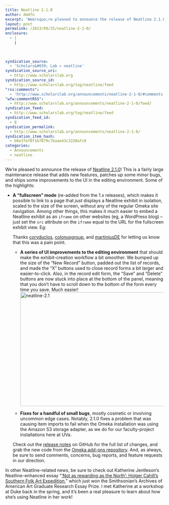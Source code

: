 ```yaml
---
title: Neatline 2.1.0
author: dm4fn
excerpt: 'We&rsquo;re pleased to announce the release of Neatline 2.1.0! This is a fairly large maintenance release that adds new features, patches up some minor bugs, and ships some improvements to the UI in the editing environment. Some of the highlights: A &ldquo;fullscreen&rdquo; mode (re-added from the 1.x releases), which makes it possible to link to&hellip;. <a href="http://www.scholarslab.org/announcements/neatline-2-1-0/">More.</a>'
layout: post
permalink: /2013/09/25/neatline-2-1-0/
enclosure:
  - |
    |
        
        
        
syndication_source:
  - 'Scholars&#039; Lab » neatline'
syndication_source_uri:
  - http://www.scholarslab.org
syndication_source_id:
  - http://www.scholarslab.org/tag/neatline/feed
"rss:comments":
  - 'http://www.scholarslab.org/announcements/neatline-2-1-0/#comments'
"wfw:commentRSS":
  - http://www.scholarslab.org/announcements/neatline-2-1-0/feed/
syndication_feed:
  - http://www.scholarslab.org/tag/neatline/feed
syndication_feed_id:
  - 8
syndication_permalink:
  - http://www.scholarslab.org/announcements/neatline-2-1-0/
syndication_item_hash:
  - b8e37ef0f1b7879c7baae43c3220afc8
categories:
  - Announcements
  - neatline
---
```

<span class="Z3988" title="ctx_ver=Z39.88-2004&rft_val_fmt=info%3Aofi%2Ffmt%3Akev%3Amtx%3Adc&rfr_id=info%3Asid%2Focoins.info%3Agenerator&rft.type=&rft.format=text&rft.title=Neatline+2.1.0&rft.source=Scholars%26%23039%3B+Lab&rft.date=2013-09-25&rft.identifier=http%3A%2F%2Fwww.scholarslab.org%2Fannouncements%2Fneatline-2-1-0%2F&rft.language=English&rft.subject=Announcements&rft.aulast=McClure&rft.aufirst=David"></span> 
We&#8217;re pleased to announce the release of [Neatline 2.1.0][1]! This is a fairly large maintenance release that adds new features, patches up some minor bugs, and ships some improvements to the UI in the editing environment. Some of the highlights:

*   **A &#8220;fullscreen&#8221; mode** (re-added from the 1.x releases), which makes it possible to link to a page that *just* displays a Neatline exhibit in isolation, scaled to the size of the screen, without any of the regular Omeka site navigation. Among other things, this makes it much easier to embed a Neatline exhibit as an `iframe` on other websites (eg, a WordPress blog) &#8211; just set the `src` attribute on the `iframe` equal to the URL for the fullscreen exhibit view. Eg: 
    
    
    Thanks [coryduclos][2], [colonusgroup][3], and [martiniusDE][4] for letting us know that this was a pain point.</li> 
    *   **A series of UI improvements to the editing environment** that should make the exhibit-creation workflow a bit smoother. We bumped up the size of the &#8220;New Record&#8221; button, padded out the list of records, and made the &#8220;X&#8221; buttons used to close record forms a bit larger and easier-to-click. Also, in the record edit form, the &#8220;Save&#8221; and &#8220;Delete&#8221; buttons are now stuck into place at the bottom of the panel, meaning that you don&#8217;t have to scroll down to the bottom of the form every time you save. Much easier! 
        [<img src="http://dclure.org/wp-content/uploads/2013/09/neatline-2.1-1024x580.jpg" alt="neatline-2.1" width="640" height="362" class="alignnone size-large wp-image-3072" />][5]
    
    *   **Fixes for a handful of small bugs**, mostly cosmetic or involving uncommon edge cases. Notably, 2.1.0 fixes a problem that was causing item imports to fail when the Omeka installation was using the Amazon S3 storage adapter, as we do for our faculty-project installations here at UVa.</ul> 
    Check out the [release notes][6] on GitHub for the full list of changes, and grab the new code from the [Omeka add-ons repository][1]. And, as always, be sure to send comments, concerns, bug reports, and feature requests in our direction.
    
    In other Neatline-related news, be sure to check out Katherine Jentleson&#8217;s Neatline-enhanced essay &#8220;[&#8216;Not as rewarding as the North&#8217;: Holger Cahill&#8217;s Southern Folk Art Expedition][7],&#8221; which just won the Smithsonian&#8217;s Archives of American Art Graduate Research Essay Prize. I met Katherine at a workshop at Duke back in the spring, and it&#8217;s been a real pleasure to learn about how she&#8217;s using Neatline in her work!

 [1]: http://omeka.org/add-ons/plugins/Neatline
 [2]: https://github.com/coryduclos
 [3]: https://github.com/colonusgroup
 [4]: https://github.com/martiniusDE
 [5]: http://dclure.org/wp-content/uploads/2013/09/neatline-2.1.jpg
 [6]: https://github.com/scholarslab/Neatline/releases/tag/2.1.0
 [7]: http://www.aaa.si.edu/essay/katherine-jentleson
